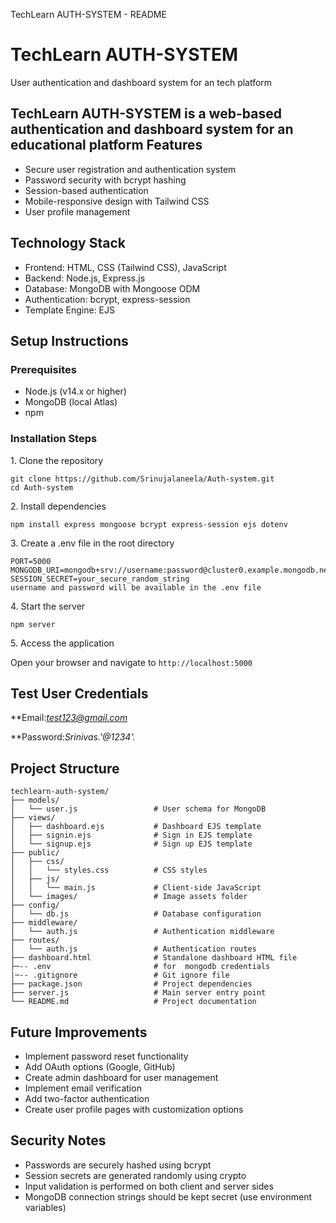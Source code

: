   TechLearn AUTH-SYSTEM - README  

TechLearn AUTH-SYSTEM
=====================

User authentication and dashboard system for an  tech platform

TechLearn AUTH-SYSTEM is a web-based authentication and dashboard system for an educational platform 
Features
--------

*   Secure user registration and authentication system
*   Password security with bcrypt hashing
*   Session-based authentication
*   Mobile-responsive design with Tailwind CSS
*   User profile management

Technology Stack
----------------

*   Frontend: HTML, CSS (Tailwind CSS), JavaScript
*   Backend: Node.js, Express.js
*   Database: MongoDB with Mongoose ODM
*   Authentication: bcrypt, express-session
*   Template Engine: EJS

Setup Instructions
------------------

### Prerequisites

*   Node.js (v14.x or higher)
*   MongoDB (local Atlas)
*   npm

### Installation Steps

1\. Clone the repository

    git clone https://github.com/Srinujalaneela/Auth-system.git
    cd Auth-system

2\. Install dependencies

    npm install express mongoose bcrypt express-session ejs dotenv

3\. Create a .env file in the root directory

    PORT=5000
    MONGODB_URI=mongodb+srv://username:password@cluster0.example.mongodb.net/techlearn
    SESSION_SECRET=your_secure_random_string 
    username and password will be available in the .env file

4\. Start the server

    npm server

5\. Access the application

Open your browser and navigate to `http://localhost:5000`

Test User Credentials
---------------------

**Email:*test123@gmail.com* 

**Password:*Srinivas.'@1234'.* 

Project Structure
-----------------

    techlearn-auth-system/
    ├── models/
    │   └── user.js                 # User schema for MongoDB
    ├── views/
    │   ├── dashboard.ejs           # Dashboard EJS template
    │   ├── signin.ejs              # Sign in EJS template
    │   └── signup.ejs              # Sign up EJS template
    ├── public/
    │   ├── css/
    │   │   └── styles.css          # CSS styles
    │   ├── js/
    │   │   └── main.js             # Client-side JavaScript
    │   └── images/                 # Image assets folder
    ├── config/
    │   └── db.js                   # Database configuration
    ├── middleware/
    │   └── auth.js                 # Authentication middleware
    ├── routes/
    │   └── auth.js                 # Authentication routes
    ├── dashboard.html              # Standalone dashboard HTML file
    ├─-- .env                       # for  mongodb credentials
    |─-- .gitignore                 # Git ignore file
    ├── package.json                # Project dependencies
    ├── server.js                   # Main server entry point
    └── README.md                   # Project documentation

Future Improvements
-------------------

*   Implement password reset functionality
*   Add OAuth options (Google, GitHub)
*   Create admin dashboard for user management
*   Implement email verification
*   Add two-factor authentication
*   Create user profile pages with customization options

Security Notes
--------------

*   Passwords are securely hashed using bcrypt
*   Session secrets are generated randomly using crypto
*   Input validation is performed on both client and server sides
*   MongoDB connection strings should be kept secret (use environment variables)



